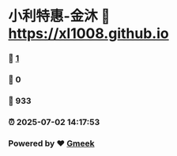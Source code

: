 # 小利特惠-金沐 :link: https://xl1008.github.io 
### :page_facing_up: [1](https://xl1008.github.io/tag.html) 
### :speech_balloon: 0 
### :hibiscus: 933 
### :alarm_clock: 2025-07-02 14:17:53 
### Powered by :heart: [Gmeek](https://github.com/Meekdai/Gmeek)
